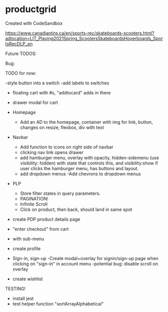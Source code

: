 # productgrid

Created with CodeSandbox

https://www.canadiantire.ca/en/sports-rec/skateboards-scooters.html?adlocation=LIT_Playing2021Spring_ScootersSkateboardsHoverboards_SportsRecDLP_en

Future TODOS:

Bug:

TODO for now:

-style button into a switch
-add labels to switches

- floating cart with #s, "addtocard" adds in there
- drawer modal for cart

- Homepage
  - Add an AD to the homepage, container with img <a> for link, button, changes on resize, flexbox, div with text
- Navbar
  - Add function to icons on right side of navbar
  - clicking nav link opens drawer
  - add hamburger menu, overlay with opacity, hidden-sidemenu (use visibility: hidden) with state that controls this, and visibility:show if user clicks the hamburger menu, has buttons and layout.
  - add dropdown menus
    -Add chevrons to dropdown menus
- PLP
  - Store filter states in query parameters.
  - PAGINATION!
  - Infinite Scroll
  - Click on product, then back, should land in same spot
- create PDP product details page
- "enter checkout" from cart

- with sub-menu
- create profile
- Sign-in, sign-up
  -Create modal+overlay for signin/sign-up page when clicking on "sign-in" in account menu
  -potential bug: disable scroll on overlay
- create wishlist

TESTING!

- install jest
- test helper function "sortArrayAlphabetical"
